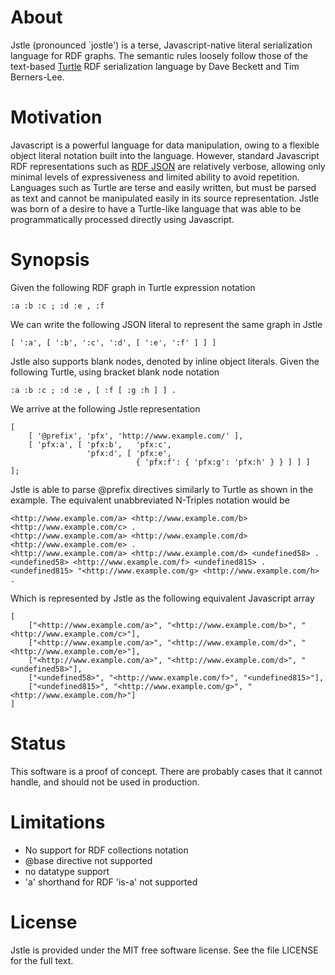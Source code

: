 # About

Jstle (pronounced `jostle') is a terse, Javascript-native literal serialization
language for RDF graphs. The semantic rules loosely follow those of the text-based 
[Turtle](http://www.w3.org/TeamSubmission/turtle/) RDF
serialization language by Dave Beckett and Tim Berners-Lee.

# Motivation

Javascript is a powerful language for data manipulation, owing to a flexible 
object literal notation built into the language. However, standard Javascript RDF representations
such as [RDF JSON](http://n2.talis.com/wiki/RDF_JSON_Specification) are relatively verbose, allowing
only minimal levels of expressiveness and limited ability to avoid repetition.
Languages such as Turtle are terse and easily written, but must be parsed as text
and cannot be manipulated easily in its source representation. Jstle was born of a desire
to have a Turtle-like language that was able to be programmatically processed directly using 
Javascript.

# Synopsis

Given the following RDF graph in Turtle expression notation
	
	:a :b :c ; :d :e , :f

We can write the following JSON literal to represent the same graph in Jstle
	
	[ ':a', [ ':b', ':c', ':d', [ ':e', ':f' ] ] ]

	
Jstle also supports blank nodes, denoted by inline object literals.
Given the following Turtle, using bracket blank node notation

	:a :b :c ; :d :e , [ :f [ :g :h ] ] .
	
We arrive at the following Jstle representation

	[
		[ '@prefix', 'pfx', 'http://www.example.com/' ],
		[ 'pfx:a', [ 'pfx:b',   'pfx:c', 
					 'pfx:d', [ 'pfx:e', 
								{ 'pfx:f': { 'pfx:g': 'pfx:h' } } ] ] ]
	];

Jstle is able to parse @prefix directives similarly to Turtle as shown in the example.
The equivalent unabbreviated N-Triples notation would be
	
	<http://www.example.com/a> <http://www.example.com/b> <http://www.example.com/c> .
	<http://www.example.com/a> <http://www.example.com/d> <http://www.example.com/e> .
	<http://www.example.com/a> <http://www.example.com/d> <undefined58> .
	<undefined58> <http://www.example.com/f> <undefined815> .
	<undefined815> "<http://www.example.com/g> <http://www.example.com/h> .

Which is represented by Jstle as the following equivalent Javascript array

	[
		["<http://www.example.com/a>", "<http://www.example.com/b>", "<http://www.example.com/c>"], 
		["<http://www.example.com/a>", "<http://www.example.com/d>", "<http://www.example.com/e>"], 
		["<http://www.example.com/a>", "<http://www.example.com/d>", "<undefined58>"], 
		["<undefined58>", "<http://www.example.com/f>", "<undefined815>"], 
		["<undefined815>", "<http://www.example.com/g>", "<http://www.example.com/h>"]
	]


# Status
This software is a proof of concept. There are probably cases that it cannot handle,
and should not be used in production.

# Limitations
- No support for RDF collections notation
- @base directive not supported
- no datatype support
- 'a' shorthand for RDF 'is-a' not supported

# License
Jstle is provided under the MIT free software license. See the file LICENSE for 
the full text.